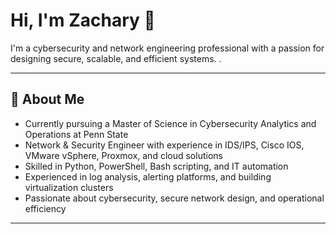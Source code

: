 
# Hi, I'm Zachary 👋

I'm a cybersecurity and network engineering professional with a passion for designing secure, scalable, and efficient systems. .

---

## 💼 About Me

- Currently pursuing a Master of Science in Cybersecurity Analytics and Operations at Penn State
- Network & Security Engineer with experience in IDS/IPS, Cisco IOS, VMware vSphere, Proxmox, and cloud solutions  
- Skilled in Python, PowerShell, Bash scripting, and IT automation  
- Experienced in log analysis, alerting platforms, and building virtualization clusters  
- Passionate about cybersecurity, secure network design, and operational efficiency  

---

<!--
**zacharyetters/zacharyetters** is a ✨ _special_ ✨ repository because its `README.md` (this file) appears on your GitHub profile.

Here are some ideas to get you started:

- 🔭 I’m currently working on ...
- 🌱 I’m currently learning ...
- 👯 I’m looking to collaborate on ...
- 🤔 I’m looking for help with ...
- 💬 Ask me about ...
- 📫 How to reach me: ...
- 😄 Pronouns: ...
- ⚡ Fun fact: ...
-->
